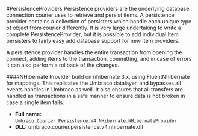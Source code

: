 #PersistenceProviders
Persistence providers are the underlying database connection courier uses to retrieve and persist items. A persistence provider contains a collection of persisters which handle each unique type of object from courier differently. It is very large undertaking to write a complete PersistenceProvider, but it is possible to add individual Item persisters to fairly easy add database support for new item providers.

A persistence provider handles the entire transaction from opening the connect, adding items to the transaction, committing, and in case of errors it can also perform a rollback of the changes. 

####NHibernate
Provider build on nhibernate 3.x, using FluentNhibernate for mappings. This replicates the Umbraco datalayer, and bypasses all events handles in Umbraco as well. It also ensures that all transfers are handled as transactions in a safe manner to ensure data is not broken in case a single item fails.

* **Full name:** `Umbraco.Courier.Persistence.V4.NHibernate.NHibernateProvider`
* **DLL:** umbraco.courier.persistence.v4.nhibernate.dll
